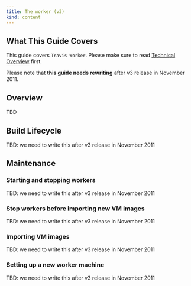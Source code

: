 ```yaml
---
title: The worker (v3)
kind: content
---
```


## What This Guide Covers

This guide covers `Travis Worker`. Please make sure to read [Technical Overview](/docs/dev/overview/) first.

Please note that **this guide needs rewriting** after v3 release in November 2011.


## Overview

TBD


## Build Lifecycle

TBD: we need to write this after v3 release in November 2011



## Maintenance

### Starting and stopping workers

TBD: we need to write this after v3 release in November 2011


### Stop workers before importing new VM images

TBD: we need to write this after v3 release in November 2011


### Importing VM images

TBD: we need to write this after v3 release in November 2011


### Setting up a new worker machine

TBD: we need to write this after v3 release in November 2011
